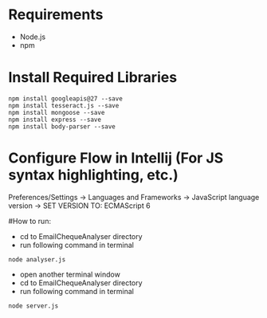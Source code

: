 # Requirements
- Node.js
- npm

# Install Required Libraries
```
npm install googleapis@27 --save
npm install tesseract.js --save
npm install mongoose --save
npm install express --save
npm install body-parser --save
```

# Configure Flow in Intellij (For JS syntax highlighting, etc.)
Preferences/Settings -> Languages and Frameworks -> JavaScript language version -> SET VERSION TO: ECMAScript 6

#How to run:
- cd to EmailChequeAnalyser directory
- run following command in terminal
```
node analyser.js
```
- open another terminal window
- cd to EmailChequeAnalyser directory
- run following command in terminal
```
node server.js
```
